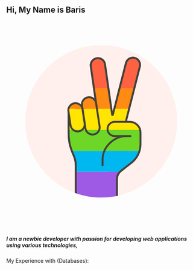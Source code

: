 

  <div>
    <h2>
      Hi, My Name is Baris <?xml version="1.0" ?><svg id="Multicolor" viewBox="0 0 100 112" xmlns="http://www.w3.org/2000/svg" xmlns:xlink="http://www.w3.org/1999/xlink"><defs><style>.cls-1,.cls-11,.cls-12,.cls-4{fill:none;}.cls-2{fill:#fff0ed;}.cls-3{clip-path:url(#clip-path);}.cls-11,.cls-12,.cls-13,.cls-4{stroke:#45413c;}.cls-12,.cls-13,.cls-4{stroke-linejoin:round;}.cls-5{fill:#ff6242;}.cls-6{fill:#ff8a14;}.cls-7{fill:#ffe500;}.cls-8{fill:#6dd627;}.cls-9{fill:#00b8f0;}.cls-10{fill:#9f5ae5;}.cls-11{stroke-miterlimit:10;}.cls-12,.cls-13{stroke-linecap:round;}.cls-13{fill:#ffcebf;}</style><clipPath id="clip-path"><circle class="cls-1" cx="49.949" cy="56.002" r="40"/></clipPath></defs><title/><g id="Scene"><g data-name="New Symbol 1" id="New_Symbol_1-72"><circle class="cls-2" cx="49.949" cy="56.018" r="40"/></g><g class="cls-3"><path class="cls-4" d="M67.54,22.741a3.761,3.761,0,0,0-4.571,2.714L56.046,52.614h-.34L51.919,26.1a3.758,3.758,0,1,0-7.441,1.063l2.955,20.691L32.8,50.735V62.011c0,9.681,3.759,11.378,3.759,16.913v26.088H58.174V86.441A5.722,5.722,0,0,1,60.408,81.9l2.464-1.952.284-24.8,7.1-27.842A3.759,3.759,0,0,0,67.54,22.741Z"/><path class="cls-5" d="M51.919,26.1a3.758,3.758,0,0,0-7.441,1.063L46.1,38.5h7.593Z"/><path class="cls-5" d="M67.54,22.741a3.76,3.76,0,0,0-4.571,2.714L59.644,38.5H67.4l2.852-11.187A3.76,3.76,0,0,0,67.54,22.741Z"/><polygon class="cls-6" points="53.689 38.499 46.096 38.499 47.433 47.857 39.089 49.499 55.26 49.499 53.689 38.499"/><polygon class="cls-6" points="56.841 49.499 64.597 49.499 67.402 38.499 59.644 38.499 56.841 49.499"/><polygon class="cls-7" points="56.046 52.614 55.706 52.614 55.26 49.499 39.089 49.499 32.804 50.735 32.804 60.499 63.094 60.499 63.156 55.154 64.597 49.499 56.841 49.499 56.046 52.614"/><path class="cls-8" d="M32.8,62.011A24.482,24.482,0,0,0,34.476,71.5H62.969l.125-11H32.8Z"/><path class="cls-9" d="M36.563,78.924V82.5H59.748a5.765,5.765,0,0,1,.66-.6l2.464-1.951.1-8.453H34.476C35.479,74.087,36.563,75.952,36.563,78.924Z"/><path class="cls-10" d="M59.748,82.5H36.563V96H58.174V86.441A5.722,5.722,0,0,1,59.748,82.5Z"/><path class="cls-4" d="M67.54,22.741a3.761,3.761,0,0,0-4.571,2.714L56.046,52.614h-.34L51.919,26.1a3.758,3.758,0,1,0-7.441,1.063l2.955,20.691L32.8,50.735V62.011c0,9.681,3.759,11.378,3.759,16.913v26.088H58.174V86.441A5.722,5.722,0,0,1,60.408,81.9l2.464-1.952.284-24.8,7.1-27.842A3.759,3.759,0,0,0,67.54,22.741Z"/><path class="cls-6" d="M47.255,46.549a3.759,3.759,0,0,0-7.433,1.129L40.1,49.5h7.6Z"/><path class="cls-7" d="M40.1,49.536l1.128,7.432h0l.423,2.785a3.736,3.736,0,0,0,.192.745H48.9a3.752,3.752,0,0,0,.192-1.873L47.7,49.5H40.1l.006.036Z"/><path class="cls-8" d="M45.936,62.906A3.757,3.757,0,0,0,48.9,60.5H41.848A3.758,3.758,0,0,0,45.936,62.906Z"/><path class="cls-6" d="M35.825,46.384A3.759,3.759,0,0,0,32.678,49.5H40.1A3.759,3.759,0,0,0,35.825,46.384Z"/><path class="cls-7" d="M32.673,50.664,33.8,58.1a3.742,3.742,0,0,0,1.409,2.4h4.614a3.756,3.756,0,0,0,1.409-3.53L40.1,49.535,40.1,49.5H32.678A3.728,3.728,0,0,0,32.673,50.664Z"/><path class="cls-8" d="M38.081,61.248a3.742,3.742,0,0,0,1.743-.749H35.21A3.749,3.749,0,0,0,38.081,61.248Z"/><path class="cls-11" d="M45.936,62.906a3.758,3.758,0,0,1-4.28-3.152L39.823,47.678a3.758,3.758,0,0,1,7.431-1.129l1.834,12.077A3.758,3.758,0,0,1,45.936,62.906Z"/><path class="cls-11" d="M38.081,61.248A3.759,3.759,0,0,1,33.8,58.1l-1.128-7.432A3.759,3.759,0,0,1,40.1,49.536l1.128,7.432A3.76,3.76,0,0,1,38.081,61.248Z"/><path class="cls-7" d="M64.973,56.255h-7.9a3.759,3.759,0,0,0-3.758,3.759,3.7,3.7,0,0,0,.031.485H70.44A5.644,5.644,0,0,0,64.973,56.255Z"/><path class="cls-8" d="M57.077,63.75h6.3A13.034,13.034,0,0,0,51.635,71.5H70.128a11.238,11.238,0,0,0,.486-3.249V61.9a5.654,5.654,0,0,0-.174-1.4H53.35A3.743,3.743,0,0,0,57.077,63.75Z"/><path class="cls-9" d="M50.657,76.144v2.819L54.192,82.5h5.593a5.789,5.789,0,0,1,.623-.556l5.213-4.011A12.94,12.94,0,0,0,70.128,71.5H51.635A11.618,11.618,0,0,0,50.657,76.144Z"/><path class="cls-10" d="M58.174,86.48A5.725,5.725,0,0,1,59.785,82.5H54.192Z"/><path class="cls-12" d="M58.174,86.48a5.725,5.725,0,0,1,2.234-4.537l5.213-4.01a12.439,12.439,0,0,0,4.994-9.683V61.9a5.642,5.642,0,0,0-5.642-5.642h-7.9a3.748,3.748,0,1,0,0,7.495h6.3c-6.747,0-12.72,5.648-12.72,12.394v2.819"/><line class="cls-13" x1="63.369" x2="65.333" y1="63.751" y2="63.751"/></g></g></svg>
    </h2>
    <h5>
      <i class="fa-regular fa-circle-nodes fa-rotate-180 fa-2xs" style="color: #FFD43B;"></i> I am a newbie developer with passion for developing web applications using various technologies, 
    </h5>
  </div>
  <div>
    <i class="fa-regular fa-circle-nodes fa-rotate-180 fa-2xs" style="color: #FFD43B;"></i> My Experience with <i class="fa-solid fa-database fa-2xs" style="color: #74C0FC;"></i> (Databases):
       <i class="fa-light fa-pen fa-2xs" style="color: #ff0000;"></i> 
  </div>


  
    
        


  



<!---
EmreBarisErdem/EmreBarisErdem is a ✨ special ✨ repository because its `README.md` (this file) appears on your GitHub profile.
You can click the Preview link to take a look at your changes.
--->

